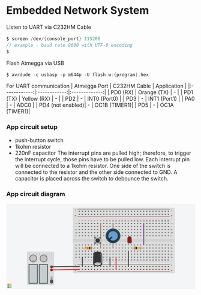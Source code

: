 # Embedded Network System

Listen to UART via C232HM Cable
```c
$ screen /dev/{console_port} 115200
// example - baud rate 9600 with UTF-8 encoding
$  
```

Flash Atmegga via USB
```c
$ avrdude -c usbasp -p m644p -U flash:w:{program}.hex
```

For UART communication 
| Atmegga Port | C232HM Cable | Application   |
|:------------:|:------------:|:-------------:|
| PD0 (RX)     | Orange (TX)  |      -        |
| PD1 (TX)     | Yellow (RX)  |      -        |
| PD2          |     -        |  INT0 (Port0) |
| PD3          |     -        |  INT1 (Port1) |
| PA0          |     -        |  ADC0         |
| PD4 (not enabled)|     -    |  OC1B (TIMER1)|
| PD5          |     -        |  OC1A (TIMER1)|



### App circuit setup
- push-button switch
- 1kohm resistor
- 220nF capacitor
The interrupt pins are pulled high; therefore, to trigger the interrupt cycle, those pins have to be pulled low. Each interrupt pin will be connected to a 1kohm resistor. One side of the switch is connected to the resistor and the other side connected to GND. A capacitor is placed across the switch to debounce the switch.

### App circuit diagram
<img src=./app_circuit_diagram.png>
